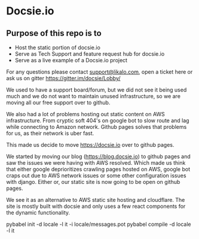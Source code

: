 # Docsie.io

## Purpose of this repo is to

* Host the static portion of docsie.io
* Serve as Tech Support and feature request hub for docsie.io
* Serve as a live example of a Docsie.io project

For any questions please contact support@likalo.com, open a ticket here or ask us on gitter https://gitter.im/docsie/Lobby/

We used to have a support board/forum, but we did not see it being used much and we do not want to maintain unused infrastructure, so we are moving all our free support over to github.


We also had a lot of problems hosting out static content on AWS infrastructure. From cryptic soft 404's on google bot to slow route and lag while connecting to Amazon network. Github pages solves that problems for us, as their network is uber fast.

This made us decide to move https://docsie.io over to github pages.

We started by moving our blog (https://blog.docsie.io) to github pages and saw the issues we were having with AWS resolved. Which made us think that either google deprioritizes crawling pages hosted on AWS, google bot craps out due to AWS
network issues or some other configuration issues with django. Either or, our static site is now going to be open on github pages.

We see it as an alternative to AWS static site hosting and cloudflare. The site is mostly built with docsie and only uses a few
react components for the dynamic functionality.

pybabel init -d locale -l it -i locale/messages.pot
pybabel compile -d locale -l it

